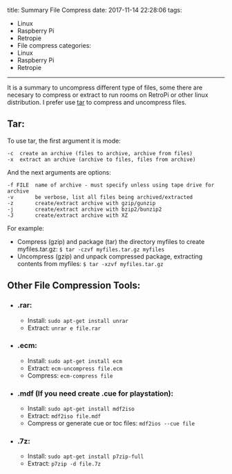 title: Summary File Compress
date: 2017-11-14 22:28:06
tags:
- Linux
- Raspberry Pi
- Retropie
- File compress
categories:
- Linux
- Raspberry Pi
- Retropie
---

It is a summary to uncompress different type of files, some there are necesary to compress or extract to run rooms on RetroPi or other linux distribution. I prefer use [tar](https://www.gnu.org/software/tar/manual/tar.html) to compress and uncompress files.

## Tar:

To use tar, the first argument it is mode:
```
-c  create an archive (files to archive, archive from files)
-x  extract an archive (archive to files, files from archive)
```
And the next arguments are options:
```
-f FILE  name of archive - must specify unless using tape drive for archive
-v       be verbose, list all files being archived/extracted
-z       create/extract archive with gzip/gunzip
-j       create/extract archive with bzip2/bunzip2
-J       create/extract archive with XZ
```

For example:

* Compress (gzip) and package (tar) the directory myfiles to create myfiles.tar.gz: `$ tar -czvf myfiles.tar.gz myfiles`
* Uncompress (gzip) and unpack compressed package, extracting contents from myfiles: `$ tar -xzvf myfiles.tar.gz`

## Other File Compression Tools:

* ### .rar:
  - Install: `sudo apt-get install unrar`
  - Extract: `unrar e file.rar`
* ### .ecm:
  - Install: `sudo apt-get install ecm`
  - Extract: `ecm-uncompress file.ecm`
  - Compress: `ecm-compress file`
* ### .mdf (If you need create .cue for playstation):
  - Install: `sudo apt-get install mdf2iso`
  - Extract: `mdf2iso file.mdf`
  - Compress or generate cue or toc files: `mdf2ios --cue file`
* ### .7z:
  - Install: `sudo apt-get install p7zip-full`
  - Extract: `p7zip -d file.7z`
